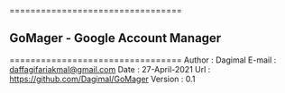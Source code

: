 =================================
## GoMager - Google Account Manager
=================================
Author  : Dagimal
E-mail  : daffagifariakmal@gmail.com
Date    : 27-April-2021
Url     : https://github.com/Dagimal/GoMager
Version : 0.1
